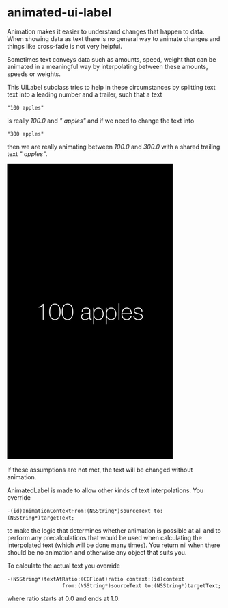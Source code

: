 animated-ui-label
=================

Animation makes it easier to understand changes that happen to data. When showing data as text
there is no general way to animate changes and things like cross-fade is not very helpful.

Sometimes text conveys data such as amounts, speed, weight that can be animated in a meaningful
way by interpolating between these amounts, speeds or weights.

This UILabel subclass tries to help in these circumstances by splitting text text into a leading
number and a trailer, such that a text

    "100 apples" 
is really *100.0* and *" apples"* and if we need to change the text into 

    "300 apples"
then we are really animating between *100.0* and *300.0* with a shared trailing text *" apples"*.

<img src="example.gif"/>

If these assumptions are not met, the text will be changed without animation.

AnimatedLabel is made to allow other kinds of text interpolations. You override

    -(id)animationContextFrom:(NSString*)sourceText to:(NSString*)targetText;
to make the logic that determines whether animation is possible at all and to
perform any precalculations that would be used when calculating the interpolated
text (which will be done many times). You return nil when there should be no animation
and otherwise any object that suits you.

To calculate the actual text you override

    -(NSString*)textAtRatio:(CGFloat)ratio context:(id)context
                      from:(NSString*)sourceText to:(NSString*)targetText;
where ratio starts at 0.0 and ends at 1.0.
